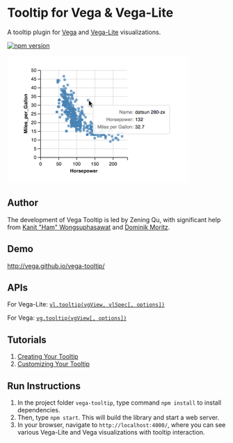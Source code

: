# Tooltip for Vega & Vega-Lite
A tooltip plugin for [Vega](http://vega.github.io/vega/) and [Vega-Lite](https://vega.github.io/vega-lite/) visualizations.

[![npm version](https://img.shields.io/npm/v/vega-tooltip.svg)](https://www.npmjs.com/package/vega-tooltip)

![demo image](demo.png "a tooltip for a Vega-Lite scatterplot")


## Author
The development of Vega Tooltip is led by Zening Qu, with significant help from [Kanit "Ham" Wongsuphasawat](https://twitter.com/kanitw) and [Dominik Moritz](https://twitter.com/domoritz).


## Demo
http://vega.github.io/vega-tooltip/

## APIs
For Vega-Lite: [`vl.tooltip(vgView, vlSpec[, options])`](docs/APIs.md#vltooltip)

For Vega: [`vg.tooltip(vgView[, options])`](docs/APIs.md#vgtooltip)

## Tutorials
1. [Creating Your Tooltip](docs/creating_your_tooltip.md)
2. [Customizing Your Tooltip](docs/customizing_your_tooltip.md)

## Run Instructions
1. In the project folder `vega-tooltip`, type command `npm install` to install dependencies.
2. Then, type `npm start`. This will build the library and start a web server.
3. In your browser, navigate to `http://localhost:4000/`, where you can see various Vega-Lite and Vega visualizations with tooltip interaction.
